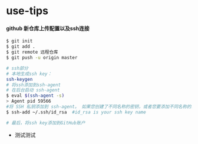 # use-tips

#### github 新仓库上传配置以及ssh连接

```bash
$ git init
$ git add . 
$ git remote 远程仓库
$ git push -u origin master

# ssh部分
# 本地生成ssh key：
ssh-keygen 
# 将ssh添加到ssh-agent
# 在后台启动 ssh-agent
$ eval $(ssh-agent -s)
> Agent pid 59566
#将 SSH 私钥添加到 ssh-agent。 如果您创建了不同名称的密钥，或者您要添加不同名称的现有密钥，请将命令中的 id_rsa 替换为您的私钥文件的名称。
$ ssh-add ~/.ssh/id_rsa  #id_rsa is your ssh key name

# 最后，将ssh key添加到GitHub账户

```



+ 测试测试

  